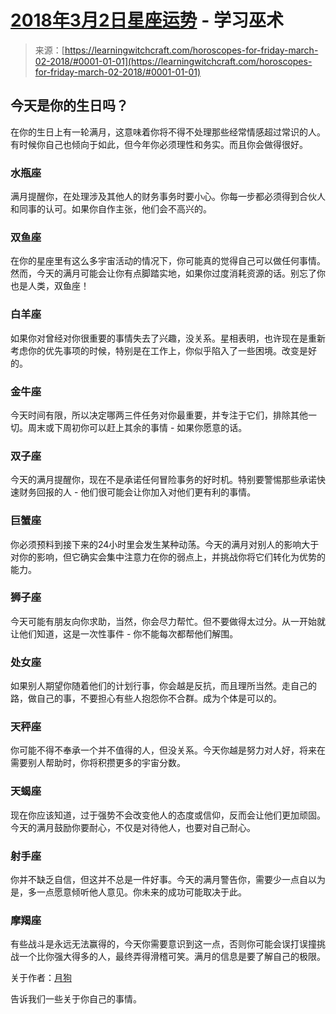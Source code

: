 <!--yml

category: 未分类

date: 2024-06-12 18:21:26

-->

# [2018年3月2日星座运势](https://learningwitchcraft.com/horoscopes-for-friday-march-02-2018/#0001-01-01) - 学习巫术

> 来源：[https://learningwitchcraft.com/horoscopes-for-friday-march-02-2018/#0001-01-01](https://learningwitchcraft.com/horoscopes-for-friday-march-02-2018/#0001-01-01)

## 今天是你的生日吗？

在你的生日上有一轮满月，这意味着你将不得不处理那些经常情感超过常识的人。有时候你自己也倾向于如此，但今年你必须理性和务实。而且你会做得很好。

### 水瓶座

满月提醒你，在处理涉及其他人的财务事务时要小心。你每一步都必须得到合伙人和同事的认可。如果你自作主张，他们会不高兴的。

### 双鱼座

在你的星座里有这么多宇宙活动的情况下，你可能真的觉得自己可以做任何事情。然而，今天的满月可能会让你有点脚踏实地，如果你过度消耗资源的话。别忘了你也是人类，双鱼座！

### 白羊座

如果你对曾经对你很重要的事情失去了兴趣，没关系。星相表明，也许现在是重新考虑你的优先事项的时候，特别是在工作上，你似乎陷入了一些困境。改变是好的。

### 金牛座

今天时间有限，所以决定哪两三件任务对你最重要，并专注于它们，排除其他一切。周末或下周初你可以赶上其余的事情 - 如果你愿意的话。

### 双子座

今天的满月提醒你，现在不是承诺任何冒险事务的好时机。特别要警惕那些承诺快速财务回报的人 - 他们很可能会让你加入对他们更有利的事情。

### 巨蟹座

你必须预料到接下来的24小时里会发生某种动荡。今天的满月对别人的影响大于对你的影响，但它确实会集中注意力在你的弱点上，并挑战你将它们转化为优势的能力。

### 狮子座

今天可能有朋友向你求助，当然，你会尽力帮忙。但不要做得太过分。从一开始就让他们知道，这是一次性事件 - 你不能每次都帮他们解围。

### 处女座

如果别人期望你随着他们的计划行事，你会越是反抗，而且理所当然。走自己的路，做自己的事，不要担心有些人抱怨你不合群。成为个体是可以的。

### 天秤座

你可能不得不奉承一个并不值得的人，但没关系。今天你越是努力对人好，将来在需要别人帮助时，你将积攒更多的宇宙分数。

### 天蝎座

现在你应该知道，过于强势不会改变他人的态度或信仰，反而会让他们更加顽固。今天的满月鼓励你要耐心，不仅是对待他人，也要对自己耐心。

### 射手座

你并不缺乏自信，但这并不总是一件好事。今天的满月警告你，需要少一点自以为是，多一点愿意倾听他人意见。你未来的成功可能取决于此。

### 摩羯座

有些战斗是永远无法赢得的，今天你需要意识到这一点，否则你可能会误打误撞挑战一个比你强大得多的人，最终弄得滑稽可笑。满月的信息是要了解自己的极限。

关于作者：[月狗](https://learningwitchcraft.com/profile/?tthayer/)

告诉我们一些关于你自己的事情。
